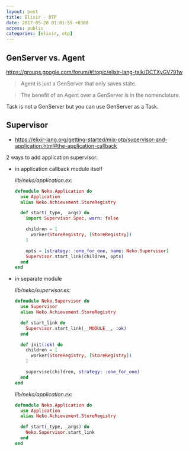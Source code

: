 ```yaml
---
layout: post
title: Elixir - OTP
date: 2017-05-28 01:01:59 +0300
access: public
categories: [elixir, otp]
---
```


<!-- more -->

## GenServer vs. Agent

<https://groups.google.com/forum/#!topic/elixir-lang-talk/DCTXyGV791w>

> Agent is just a GenServer that only saves state.

> The benefit of an Agent over a GenServer is in the nomenclature.

Task is not a GenServer but you can use GenServer as a Task.

## Supervisor

- <https://elixir-lang.org/getting-started/mix-otp/supervisor-and-application.html#the-application-callback>

2 ways to add application supervisor:

- in application callback module itself

  _lib/neko/application.ex_:

  ```elixir
  defmodule Neko.Application do
    use Application
    alias Neko.Achievement.StoreRegistry

    def start(_type, _args) do
      import Supervisor.Spec, warn: false

      children = [
        worker(StoreRegistry, [StoreRegistry])
      ]

      opts = [strategy: :one_for_one, name: Neko.Supervisor]
      Supervisor.start_link(children, opts)
    end
  end
  ```

- in separate module

  _lib/neko/supervisor.ex_:

  ```elixir
  defmodule Neko.Supervisor do
    use Supervisor
    alias Neko.Achievement.StoreRegistry

    def start_link do
      Supervisor.start_link(__MODULE__, :ok)
    end

    def init(:ok) do
      children = [
        worker(StoreRegistry, [StoreRegistry])
      ]

      supervise(children, strategy: :one_for_one)
    end
  end
  ```

  _lib/neko/application.ex_:

  ```elixir
  defmodule Neko.Application do
    use Application
    alias Neko.Achievement.StoreRegistry

    def start(_type, _args) do
      Neko.Supervisor.start_link
    end
  end
  ```
